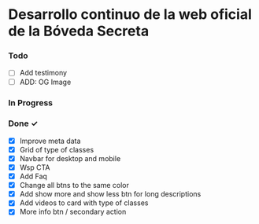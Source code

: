 # Desarrollo continuo de la web oficial de la Bóveda Secreta

### Todo

- [ ] Add testimony
- [ ] ADD: OG Image

### In Progress

### Done ✓

- [x] Improve meta data
- [x] Grid of type of classes
- [x] Navbar for desktop and mobile
- [x] Wsp CTA
- [x] Add Faq
- [x] Change all btns to the same color
- [x] Add show more and show less btn for long descriptions
- [x] Add videos to card with type of classes
- [x] More info btn / secondary action